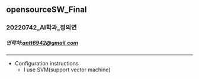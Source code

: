 ## opensourceSW_Final
### 20220742_AI학과_정의연
##### 연락처:antt6942@gmail.com
------------
+ Configuration instructions
  + I use SVM(support vector machine)
